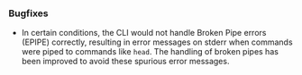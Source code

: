 ### Bugfixes

* In certain conditions, the CLI would not handle Broken Pipe errors (EPIPE)
  correctly, resulting in error messages on stderr when commands were piped to
  commands like `head`. The handling of broken pipes has been improved to avoid
  these spurious error messages.
